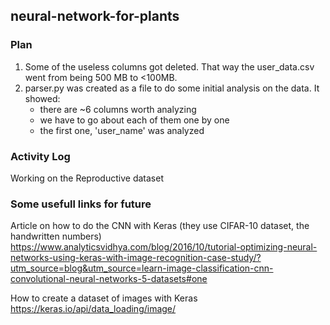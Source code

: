 ## neural-network-for-plants

### Plan
1. Some of the useless columns got deleted. That way the user_data.csv went from being 500 MB to <100MB.
2. parser.py was created as a file to do some initial analysis on the data. It showed:
   - there are ~6 columns worth analyzing
   - we have to go about each of them one by one
   - the first one, 'user_name' was analyzed

### Activity Log
Working on the Reproductive dataset 

### Some usefull links for future

Article on how to do the CNN with Keras (they use CIFAR-10 dataset, the handwritten numbers)
https://www.analyticsvidhya.com/blog/2016/10/tutorial-optimizing-neural-networks-using-keras-with-image-recognition-case-study/?utm_source=blog&utm_source=learn-image-classification-cnn-convolutional-neural-networks-5-datasets#one

How to create a dataset of images with Keras
https://keras.io/api/data_loading/image/
